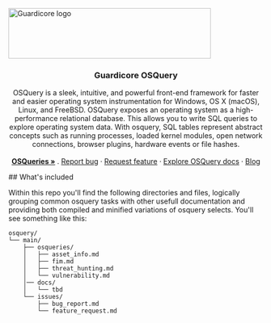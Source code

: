 <p align="left">
  <a href="https://www.guardicore.com/">
    <img src="https://www.guardicore.com/wp-content/uploads/2019/02/guardicore-press-releases-logo-banner2-845x200-1.jpg" alt="Guardicore logo" width="400" height="100">
  </a>
</p>
<h3 align="center">Guardicore OSQuery</h3>

<p align="center">
OSQuery is a sleek, intuitive, and powerful front-end framework for faster and easier operating system instrumentation for Windows, OS X (macOS), Linux, and FreeBSD. 
OSQuery exposes an operating system as a high-performance relational database. This allows you to write SQL queries to explore operating system data. 
With osquery, SQL tables represent abstract concepts such as running processes, loaded kernel modules, open network connections, browser plugins, hardware events or file hashes.
  <br>
  <br>
  <a href="https://github.com/elibeker/osquery/tree/master/osqueries"><strong>OSQueries »</strong></a>
  .
  <a href="https://github.com/elibeker/osquery/issues/new?template=bug_report.md">Report bug</a>
  ·
  <a href="https://github.com/elibeker/osquery/issues/new?template=feature_request.md">Request feature</a>
  ·
  <a href="https://github.com/elibeker/osquery/tree/master/docs">Explore OSQuery docs</a>
  ·
  <a href="https://blog.guardicore.com/">Blog</a>
</p>
## What's included

Within this repo you'll find the following directories and files, logically grouping common osquery tasks with other usefull documentation and providing both compiled and minified variations of osquery selects. You'll see something like this:

```text
osquery/
└── main/
    ├── osqueries/
    │   ├── asset_info.md
    │   ├── fim.md
    │   ├── threat_hunting.md
    │   └── vulnerability.md
    │── docs/
    │   └── tbd
    └── issues/
        ├── bug_report.md
        └── feature_request.md
```


